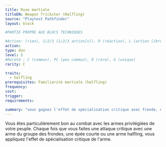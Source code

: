 ```yaml
---
title: Ruse martiale
titleEN: Weapon Trickster (Halfling)
source: "Playtest Pathfinder"
layout: block

#PARTIE PROPRE AUX BLOCS TECHNIQUES

#Action: (rien), 1/2/3 (1/2/3 action[s]), R (réaction), L (action libre)
action: 
type: don
level: 5
#Rareté : C (commun), PC (peu commun), R (rare), U (unique)
rarity: C

traits:
  - halfling
prerequisites: Familiarité martiale (halfling)
frequency: 
cost:
trigger: 
requirements:

summary: "vous gagnez l'effet de spécialisation critique avec fronde, épée courte et arme halfling"
---
```


Vous êtes particulièrement bon au combat avec les armes privilégiées de votre peuple. Chaque fois que vous faites une attaque critique avec une arme du groupe des frondes, une épée courte ou une arme halfling, vous appliquez l'effet de spécialisation critique de l'arme.